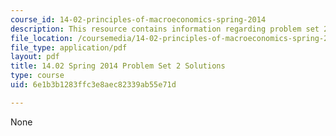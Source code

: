 ```yaml
---
course_id: 14-02-principles-of-macroeconomics-spring-2014
description: This resource contains information regarding problem set 2 solution.
file_location: /coursemedia/14-02-principles-of-macroeconomics-spring-2014/6e1b3b1283ffc3e8aec82339ab55e71d_MIT14_02S14_pset2_sols.pdf
file_type: application/pdf
layout: pdf
title: 14.02 Spring 2014 Problem Set 2 Solutions
type: course
uid: 6e1b3b1283ffc3e8aec82339ab55e71d

---
```

None